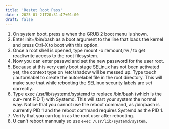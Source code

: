 ```yaml
---
title: 'Restet Root Pass'
date : 2025-01-21T20:31:47+01:00
draft: false
---
```


1. On system boot, press e when the GRUB 2 boot menu is shown.
2. Enter init=/bin/bash as a boot argument to the line that loads the kernel and
press Ctrl-X to boot with this option.
3. Once a root shell is opened, type mount -o remount,rw / to get read/write
access to the root filesystem.
4. Now you can enter passwd and set the new password for the user root.
5. Because at this very early boot stage SELinux has not been activated yet, the
context type on /etc/shadow will be messed up. Type touch /.autorelabel to
create the autorelabel file in the root directory. This will make sure that while
rebooting the SELinux security labels are set correctly.
6. Type exec /usr/lib/systemd/systemd to replace /bin/bash (which is the cur-
rent PID 1) with Systemd. This will start your system the normal way. Notice
that you cannot use the reboot command, as /bin/bash is currently PID 1 and
the reboot command requires Systemd as the PID 1.
7. Verify that you can log in as the root user after rebooting.
8. U can't reboot mannualy so use `exec /usr/lib/systemd/system.`
